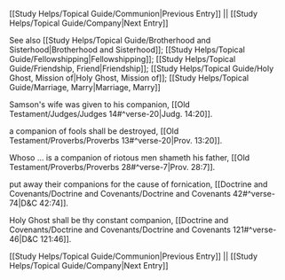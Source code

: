 [[Study Helps/Topical Guide/Communion|Previous Entry]]  ||  [[Study Helps/Topical Guide/Company|Next Entry]]

 See also [[Study Helps/Topical Guide/Brotherhood and Sisterhood|Brotherhood and Sisterhood]]; [[Study Helps/Topical Guide/Fellowshipping|Fellowshipping]]; [[Study Helps/Topical Guide/Friendship, Friend|Friendship]]; [[Study Helps/Topical Guide/Holy Ghost, Mission of|Holy Ghost, Mission of]]; [[Study Helps/Topical Guide/Marriage, Marry|Marriage, Marry]]

 Samson's wife was given to his companion, [[Old Testament/Judges/Judges 14#^verse-20|Judg. 14:20]].

 a companion of fools shall be destroyed, [[Old Testament/Proverbs/Proverbs 13#^verse-20|Prov. 13:20]].

 Whoso ... is a companion of riotous men shameth his father, [[Old Testament/Proverbs/Proverbs 28#^verse-7|Prov. 28:7]].

 put away their companions for the cause of fornication, [[Doctrine and Covenants/Doctrine and Covenants/Doctrine and Covenants 42#^verse-74|D&C 42:74]].

 Holy Ghost shall be thy constant companion, [[Doctrine and Covenants/Doctrine and Covenants/Doctrine and Covenants 121#^verse-46|D&C 121:46]].

[[Study Helps/Topical Guide/Communion|Previous Entry]]  ||  [[Study Helps/Topical Guide/Company|Next Entry]]